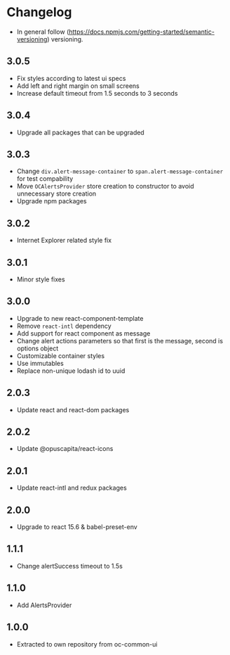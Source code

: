 # Changelog

* In general follow (https://docs.npmjs.com/getting-started/semantic-versioning) versioning.
## <next>

## 3.0.5
* Fix styles according to latest ui specs
* Add left and right margin on small screens
* Increase default timeout from 1.5 seconds to 3 seconds

## 3.0.4
* Upgrade all packages that can be upgraded

## 3.0.3
* Change `div.alert-message-container` to `span.alert-message-container` for test compability
* Move `OCAlertsProvider` store creation to constructor to avoid unnecessary store creation
* Upgrade npm packages

## 3.0.2
* Internet Explorer related style fix

## 3.0.1
* Minor style fixes

## 3.0.0
* Upgrade to new react-component-template
* Remove `react-intl` dependency
* Add support for react component as message
* Change alert actions parameters so that first is the message, second is options object
* Customizable container styles
* Use immutables
* Replace non-unique lodash id to uuid

## 2.0.3
* Update react and react-dom packages

## 2.0.2
* Update @opuscapita/react-icons

## 2.0.1
* Update react-intl and redux packages

## 2.0.0
* Upgrade to react 15.6 & babel-preset-env

## 1.1.1
* Change alertSuccess timeout to 1.5s

## 1.1.0
* Add AlertsProvider

## 1.0.0
* Extracted to own repository from oc-common-ui
